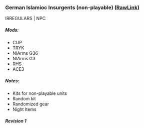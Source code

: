 ### German Islamioc Insurgents (non-playable)  ([RawLink](https://raw.githubusercontent.com/rempopo/Gear_Kits_Collection/master/Irregulars/German%20Islamic%20Insurgents/Kits%20German%20Islamic%20Insurgents.sqf))
IRREGULARS | NPC
<br />
<img src="" />

##### Mods:
- CUP
- TRYK
- NIArms G36
- NIArms G3
- RHS
- ACE3

##### Notes:
- Kits for non-playable units
- Random kit
- Randomized gear
- Night Items

##### Revision 1
